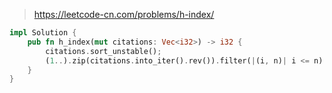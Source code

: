 > https://leetcode-cn.com/problems/h-index/

``` rust
impl Solution {
    pub fn h_index(mut citations: Vec<i32>) -> i32 {
        citations.sort_unstable();
        (1..).zip(citations.into_iter().rev()).filter(|(i, n)| i <= n).count() as i32
    }
}
```

``` rust
